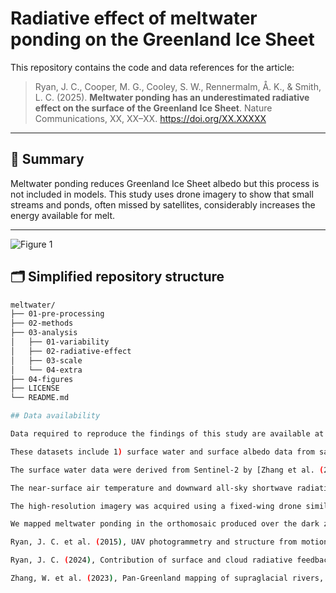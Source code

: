 # Radiative effect of meltwater ponding on the Greenland Ice Sheet

This repository contains the code and data references for the article:

> Ryan, J. C., Cooper, M. G., Cooley, S. W., Rennermalm, Å. K., & Smith, L. C. (2025). **Meltwater ponding has an underestimated radiative effect on the surface of the Greenland Ice Sheet**. Nature Communications, XX, XX–XX. https://doi.org/XX.XXXXX  

---

## 🧊 Summary

Meltwater ponding reduces Greenland Ice Sheet albedo but this process is not included in models. This study uses drone imagery to show that small streams and ponds, often missed by satellites, considerably increases the energy available for melt.

---

![Figure 1](04-figures/fig-1-transect.png)

## 🗂 Simplified repository structure

```bash
meltwater/
├── 01-pre-processing
├── 02-methods
├── 03-analysis	
│   ├── 01-variability
│   ├── 02-radiative-effect
│   ├── 03-scale
│   └── 04-extra
├── 04-figures
├── LICENSE
└── README.md

## Data availability

Data required to reproduce the findings of this study are available at the [Duke University Libraries Digital Repository](https://doi.org/10.7924/r4ff41j34). 

These datasets include 1) surface water and surface albedo data from satellite remote sensing, 2) near-surface air temperature and downward shortwave radiation data from atmospheric reanalysis, and 3) high-resolution imagery from done surveys over the Greenland Ice Sheet.

The surface water data were derived from Sentinel-2 by [Zhang et al. (2023)](https://www.sciencedirect.com/science/article/abs/pii/S0034425723003322). The albedo data are from the MCD43A3 version 6.1 product derived from the MODerate resolution Imaging Spectroradiometer (MODIS) onboard NASA’s Aqua and Terra satellites. The data represent two distinct time periods: Jul 25–30, 2018 and Jul 29–Aug 5, 2019 when most of the imagery was acquired. We resampled both surface water and surface albedo data onto the ISMIP6 grid by averaging values within each target grid cell. The ISMIP6 grid has an NSIDC Sea Ice Polar Stereographic North (EPSG:3413) projection and a grid cell resolution of 1 × 1 km.

The near-surface air temperature and downward all-sky shortwave radiation data are derived from the MERRA-2 radiation diagnostics product (M2T1NXRAD). The data represent summer means for the 2002-2023 period. We statistically downscaled both variables from 0.625 x 0.5° resolution to the ISMIP6 1 × 1 km grid following an elevation-based approach [(Ryan et al., 2024)](https://www.nature.com/articles/s43247-024-01714-y).

The high-resolution imagery was acquired using a fixed-wing drone similar to that described by [Ryan et al. (2015)](https://tc.copernicus.org/articles/9/1/2015/tc-9-1-2015.html). The drone collected imagery at two separate field sites. The first site includes both Russell Glacier and Isunguata Sermia (180 km2) with an elevational range of 150–660 m a.s.l. During six surveys, the drone collected 9,732 overlapping images of glacier surface on Jul 11–12, 2015. The second site (110 km2) is situated in the dark zone with an elevational range of 1,170–1,290 m a.s.l. Here the drone collected a total of 3,795 images during three surveys between Jul 20–22, 2015. We used Agisoft Metashape Pro v2.2.0 to generate orthomosaics from the overlapping aerial imagery. The final products have a spatial resolution of 0.30 m.

We mapped meltwater ponding in the orthomosaic produced over the dark zone (1,170–1,290 m a.s.l.) using a semi-automated classification approach described in the article. We mapped meltwater over Russell Glacier and Isunguata Sermia by manually digitized ponded areas using the Geo-SAM QGIS plugin, an interactive segmentation tool based on the Segment Anything Model (SAM) foundation AI model. The final water maps are provided as shapefiles.

Ryan, J. C. et al. (2015), UAV photogrammetry and structure from motion to assess calving dynamics at Store Glacier, a large outlet draining the Greenland ice sheet. The Cryosphere 9, 1–11.

Ryan, J. C. (2024), Contribution of surface and cloud radiative feedbacks to Greenland Ice Sheet meltwater production during 2002–2023. Commun. Earth Environ. 5, 1–9.

Zhang, W. et al. (2023), Pan-Greenland mapping of supraglacial rivers, lakes, and water-filled crevasses in a cool summer (2018) and a warm summer (2019). Remote Sens. Environ. 297, 113781.
